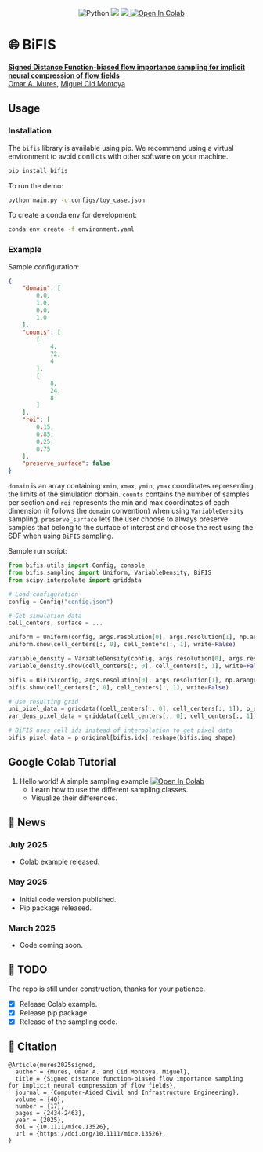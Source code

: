 <p align="center">
	<a>
		<img src='https://img.shields.io/badge/python-3.10%2B-blueviolet' alt='Python' />
	</a>
	<a>
		<img src='https://img.shields.io/badge/code%20style-black-black' />
	</a>
	<a href='https://opensource.org/license/lgpl-2-1'>
		<img src='https://img.shields.io/badge/license-LGPLv2+-blue' />
	</a>
	<a href="https://colab.research.google.com/drive/1opg23nw1WNMYAnKL1w6t6oF8-xCHJcqr">
		<img src="https://colab.research.google.com/assets/colab-badge.svg" alt="Open In Colab"/>
	</a>
</p>

# 🌐 BiFIS

[**Signed Distance Function-biased flow importance sampling for implicit neural compression of flow fields**]()<br/>
[Omar A. Mures](https://omaralv.com/), [Miguel Cid Montoya](https://mcidmontoya.com/)

## Usage

### Installation

The `bifis` library is available using pip. We recommend using a virtual environment to avoid conflicts with other software on your machine.

``` bash
pip install bifis
```

To run the demo:

```bash
python main.py -c configs/toy_case.json
```

To create a conda env for development:

```bash
conda env create -f environment.yaml
```

### Example

Sample configuration:

```json
{
    "domain": [
        0.0,
        1.0,
        0.0,
        1.0
    ],
    "counts": [
        [
            4,
            72,
            4
        ],
        [
            8,
            24,
            8
        ]
    ],
    "roi": [
        0.15,
        0.85,
        0.25,
        0.75
    ],
    "preserve_surface": false
}
```

`domain` is an array containing `xmin`, `xmax`, `ymin`, `ymax` coordinates representing the limits of the simulation domain. `counts` contains the number of samples per section and `roi` represents the min and max coordinates of each dimension (it follows the `domain` convention) when using `VariableDensity` sampling. `preserve_surface` lets the user choose to always preserve samples that belong to the surface of interest and choose the rest using the SDF when using `BiFIS` sampling.

Sample run script:

```python
from bifis.utils import Config, console
from bifis.sampling import Uniform, VariableDensity, BiFIS
from scipy.interpolate import griddata

# Load configuration
config = Config("config.json")

# Get simulation data
cell_centers, surface = ...

uniform = Uniform(config, args.resolution[0], args.resolution[1], np.arange(len(cell_centers)))
uniform.show(cell_centers[:, 0], cell_centers[:, 1], write=False)

variable_density = VariableDensity(config, args.resolution[0], args.resolution[1], np.arange(len(cell_centers)))
variable_density.show(cell_centers[:, 0], cell_centers[:, 1], write=False)

bifis = BiFIS(config, args.resolution[0], args.resolution[1], np.arange(len(cell_centers)), samples=cell_centers, surface=surface, surface_idx=np.arange(len(surface)))
bifis.show(cell_centers[:, 0], cell_centers[:, 1], write=False)

# Use resulting grid
uni_pixel_data = griddata((cell_centers[:, 0], cell_centers[:, 1]), p_original, (uniform.grid_x, uniform.grid_y), method=interpolation_method)
var_dens_pixel_data = griddata((cell_centers[:, 0], cell_centers[:, 1]), p_original, (variable_density.grid_x, variable_density.grid_y), method=interpolation_method)

# BiFIS uses cell ids instead of interpolation to get pixel data
bifis_pixel_data = p_original[bifis.idx].reshape(bifis.img_shape)
```

## Google Colab Tutorial

1. Hello world! A simple sampling example <a href="https://colab.research.google.com/drive/1opg23nw1WNMYAnKL1w6t6oF8-xCHJcqr">
		<img src="https://colab.research.google.com/assets/colab-badge.svg" alt="Open In Colab"/>
	</a>
   - Learn how to use the different sampling classes.
   - Visualize their differences.

## 📢 News

### July 2025

- Colab example released.

### May 2025

- Initial code version published.
- Pip package released.

### March 2025

- Code coming soon.

## 🎯 TODO

The repo is still under construction, thanks for your patience. 

- [x] Release Colab example.
- [x] Release pip package.
- [x] Release of the sampling code.

## 📜 Citation

```
@Article{mures2025signed,
  author = {Mures, Omar A. and Cid Montoya, Miguel},
  title = {Signed distance function-biased flow importance sampling for implicit neural compression of flow fields},
  journal = {Computer-Aided Civil and Infrastructure Engineering},
  volume = {40},
  number = {17},
  pages = {2434-2463},
  year = {2025},
  doi = {10.1111/mice.13526},
  url = {https://doi.org/10.1111/mice.13526},
}
```
